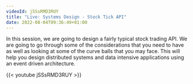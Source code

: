 ```yaml
---
videoId: jSSsRMD3RUY
title: "Live: Systems Design - Stock Tick API"
date: 2022-08-04T09:36:49+01:00
---
```


In this session, we are going to design a fairly typical stock trading API. We are going to go through some of the considerations that you need to have as well as looking at some of the curve balls that you may face. This will help you design distributed systems and data intensive applications using an event driven architecture.

<!--more-->

{{< youtube jSSsRMD3RUY >}}

